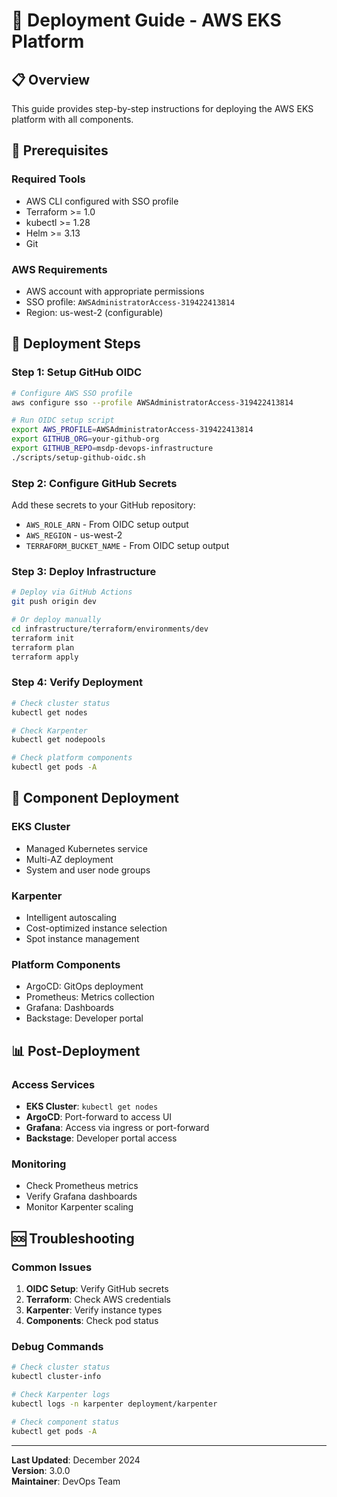 # 🚀 Deployment Guide - AWS EKS Platform

## 📋 **Overview**

This guide provides step-by-step instructions for deploying the AWS EKS platform with all components.

## 🎯 **Prerequisites**

### **Required Tools**
- AWS CLI configured with SSO profile
- Terraform >= 1.0
- kubectl >= 1.28
- Helm >= 3.13
- Git

### **AWS Requirements**
- AWS account with appropriate permissions
- SSO profile: `AWSAdministratorAccess-319422413814`
- Region: us-west-2 (configurable)

## 🚀 **Deployment Steps**

### **Step 1: Setup GitHub OIDC**

```bash
# Configure AWS SSO profile
aws configure sso --profile AWSAdministratorAccess-319422413814

# Run OIDC setup script
export AWS_PROFILE=AWSAdministratorAccess-319422413814
export GITHUB_ORG=your-github-org
export GITHUB_REPO=msdp-devops-infrastructure
./scripts/setup-github-oidc.sh
```

### **Step 2: Configure GitHub Secrets**

Add these secrets to your GitHub repository:
- `AWS_ROLE_ARN` - From OIDC setup output
- `AWS_REGION` - us-west-2
- `TERRAFORM_BUCKET_NAME` - From OIDC setup output

### **Step 3: Deploy Infrastructure**

```bash
# Deploy via GitHub Actions
git push origin dev

# Or deploy manually
cd infrastructure/terraform/environments/dev
terraform init
terraform plan
terraform apply
```

### **Step 4: Verify Deployment**

```bash
# Check cluster status
kubectl get nodes

# Check Karpenter
kubectl get nodepools

# Check platform components
kubectl get pods -A
```

## 🔧 **Component Deployment**

### **EKS Cluster**
- Managed Kubernetes service
- Multi-AZ deployment
- System and user node groups

### **Karpenter**
- Intelligent autoscaling
- Cost-optimized instance selection
- Spot instance management

### **Platform Components**
- ArgoCD: GitOps deployment
- Prometheus: Metrics collection
- Grafana: Dashboards
- Backstage: Developer portal

## 📊 **Post-Deployment**

### **Access Services**
- **EKS Cluster**: `kubectl get nodes`
- **ArgoCD**: Port-forward to access UI
- **Grafana**: Access via ingress or port-forward
- **Backstage**: Developer portal access

### **Monitoring**
- Check Prometheus metrics
- Verify Grafana dashboards
- Monitor Karpenter scaling

## 🆘 **Troubleshooting**

### **Common Issues**
1. **OIDC Setup**: Verify GitHub secrets
2. **Terraform**: Check AWS credentials
3. **Karpenter**: Verify instance types
4. **Components**: Check pod status

### **Debug Commands**
```bash
# Check cluster status
kubectl cluster-info

# Check Karpenter logs
kubectl logs -n karpenter deployment/karpenter

# Check component status
kubectl get pods -A
```

---

**Last Updated**: December 2024  
**Version**: 3.0.0  
**Maintainer**: DevOps Team
